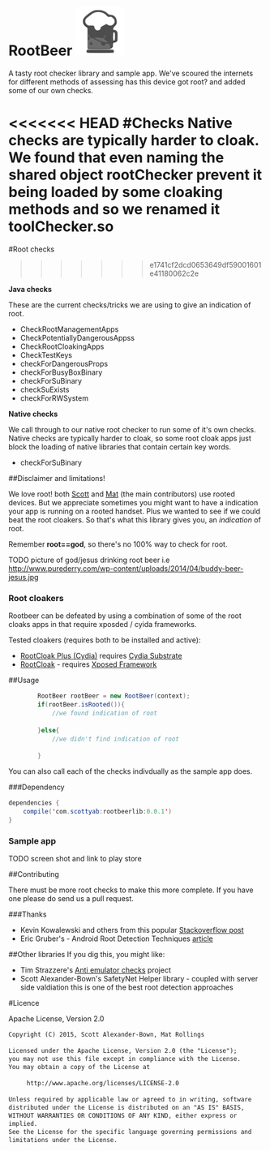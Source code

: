 # RootBeer ![image](./app/src/main/res/mipmap-xhdpi/ic_launcher.png)

A tasty root checker library and sample app. We've scoured the internets for different methods of assessing has this device got root? and added some of our own checks. 


<<<<<<< HEAD
#Checks
Native checks are typically harder to cloak. We found that even naming the shared object rootChecker prevent it being loaded by some cloaking methods and so we renamed it toolChecker.so
=======
#Root checks
>>>>>>> e1741cf2dcd0653649df59001601e41180062c2e

**Java checks**

These are the current checks/tricks we are using to give an indication of root.  

* CheckRootManagementApps  
* CheckPotentiallyDangerousAppss
* CheckRootCloakingApps
* CheckTestKeys 
* checkForDangerousProps
* checkForBusyBoxBinary
* checkForSuBinary
* checkSuExists
* checkForRWSystem

**Native checks**

We call through to our native root checker to run some of it's own checks. Native checks are typically harder to cloak, so some root cloak apps just block the loading of native libraries that contain certain key words. 
 
* checkForSuBinary 


##Disclaimer and limitations!

We love root! both [Scott](https://github.com/scottyab) and [Mat](https://github.com/steathcopter) (the main contributors) use rooted devices. But we appreciate sometimes you might want to have a indication your app is running on a rooted handset. Plus we wanted to see if we could beat the root cloakers. So that's what this library gives you, an *indication* of root. 

Remember **root==god**, so there's no 100% way to check for root.

TODO picture of god/jesus drinking root beer i.e http://www.purederry.com/wp-content/uploads/2014/04/buddy-beer-jesus.jpg


### Root cloakers
Rootbeer can be defeated by using a combination of some of the root cloaks apps in that require xposded / cyida frameworks. 

Tested cloakers (requires both to be installed and active):

* [RootCloak Plus (Cydia)](https://play.google.com/store/apps/details?id=com.devadvance.rootcloakplus&hl=en_GB) requires [Cydia Substrate](http://play.google.com/store/apps/details?id=com.saurik.substrate)
* [RootCloak](http://repo.xposed.info/module/com.devadvance.rootcloak) - requires [Xposed Framework](http://repo.xposed.info/module/de.robv.android.xposed.installer)



##Usage


```java
        RootBeer rootBeer = new RootBeer(context);
        if(rootBeer.isRooted()){
            //we found indication of root

        }else{
            //we didn't find indication of root

        }

```

You can also call each of the checks indivdually as the sample app does. 

###Dependency

```java
dependencies {
    compile('com.scottyab:rootbeerlib:0.0.1')
}
```
### Sample app

TODO screen shot and link to play store

##Contributing

There must be more root checks to make this more complete. If you have one please do send us a pull request.

###Thanks

* Kevin Kowalewski and others from this popular [Stackoverflow post](https://stackoverflow.com/questions/1101380/determine-if-running-on-a-rooted-device?rq=1)
* Eric Gruber's - Android Root Detection Techniques [article](https://blog.netspi.com/android-root-detection-techniques/)



##Other libraries
 If you dig this, you might like:
 
 * Tim Strazzere's [Anti emulator checks](https://github.com/strazzere/anti-emulator/) project
 * Scott Alexander-Bown's SafetyNet Helper library - coupled with server side valdiation this is one of the best root detection approaches

#Licence


Apache License, Version 2.0



    Copyright (C) 2015, Scott Alexander-Bown, Mat Rollings

    Licensed under the Apache License, Version 2.0 (the "License");
    you may not use this file except in compliance with the License.
    You may obtain a copy of the License at

         http://www.apache.org/licenses/LICENSE-2.0

    Unless required by applicable law or agreed to in writing, software
    distributed under the License is distributed on an "AS IS" BASIS,
    WITHOUT WARRANTIES OR CONDITIONS OF ANY KIND, either express or implied.
    See the License for the specific language governing permissions and
    limitations under the License.

